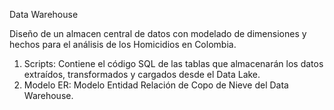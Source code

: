 Data Warehouse

Diseño de un almacen central de datos con modelado de dimensiones y hechos para el análisis de los Homicidios en Colombia.

1. Scripts: Contiene el código SQL de las tablas que almacenarán los datos extraídos, transformados y cargados desde el Data Lake.
2. Modelo ER: Modelo Entidad Relación de Copo de Nieve del Data Warehouse.
